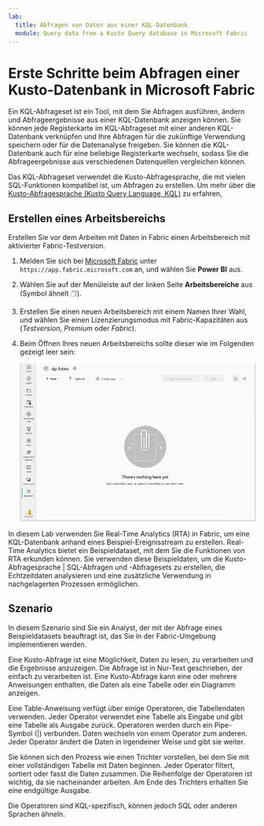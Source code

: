 ```yaml
---
lab:
  title: Abfragen von Daten aus einer KQL-Datenbank
  module: Query data from a Kusto Query database in Microsoft Fabric
---
```

# Erste Schritte beim Abfragen einer Kusto-Datenbank in Microsoft Fabric
Ein KQL-Abfrageset ist ein Tool, mit dem Sie Abfragen ausführen, ändern und Abfrageergebnisse aus einer KQL-Datenbank anzeigen können. Sie können jede Registerkarte im KQL-Abfrageset mit einer anderen KQL-Datenbank verknüpfen und Ihre Abfragen für die zukünftige Verwendung speichern oder für die Datenanalyse freigeben. Sie können die KQL-Datenbank auch für eine beliebige Registerkarte wechseln, sodass Sie die Abfrageergebnisse aus verschiedenen Datenquellen vergleichen können.

Das KQL-Abfrageset verwendet die Kusto-Abfragesprache, die mit vielen SQL-Funktionen kompatibel ist, um Abfragen zu erstellen. Um mehr über die [Kusto-Abfragesprache (Kusto Query Language, KQL)](https://learn.microsoft.com/en-us/azure/data-explorer/kusto/query/?context=%2Ffabric%2Fcontext%2Fcontext) zu erfahren, 

## Erstellen eines Arbeitsbereichs

Erstellen Sie vor dem Arbeiten mit Daten in Fabric einen Arbeitsbereich mit aktivierter Fabric-Testversion.

1. Melden Sie sich bei [Microsoft Fabric](https://app.fabric.microsoft.com) unter `https://app.fabric.microsoft.com` an, und wählen Sie **Power BI** aus.
2. Wählen Sie auf der Menüleiste auf der linken Seite **Arbeitsbereiche** aus (Symbol ähnelt &#128455;).
3. Erstellen Sie einen neuen Arbeitsbereich mit einem Namen Ihrer Wahl, und wählen Sie einen Lizenzierungsmodus mit Fabric-Kapazitäten aus (*Testversion*, *Premium* oder *Fabric*).
4. Beim Öffnen Ihres neuen Arbeitsbereichs sollte dieser wie im Folgenden gezeigt leer sein:

    ![Screenshot: Leerer Arbeitsbereich in Power BI](./Images/new-workspace.png)

In diesem Lab verwenden Sie Real-Time Analytics (RTA) in Fabric, um eine KQL-Datenbank anhand eines Beispiel-Ereignisstream zu erstellen. Real-Time Analytics bietet ein Beispieldataset, mit dem Sie die Funktionen von RTA erkunden können. Sie verwenden diese Beispieldaten, um die Kusto-Abfragesprache | SQL-Abfragen und -Abfragesets zu erstellen, die Echtzeitdaten analysieren und eine zusätzliche Verwendung in nachgelagerten Prozessen ermöglichen.


## Szenario
In diesem Szenario sind Sie ein Analyst, der mit der Abfrage eines Beispieldatasets beauftragt ist, das Sie in der Fabric-Umgebung implementieren werden.



Eine Kusto-Abfrage ist eine Möglichkeit, Daten zu lesen, zu verarbeiten und die Ergebnisse anzuzeigen. Die Abfrage ist in Nur-Text geschrieben, der einfach zu verarbeiten ist. Eine Kusto-Abfrage kann eine oder mehrere Anweisungen enthalten, die Daten als eine Tabelle oder ein Diagramm anzeigen.

Eine Table-Anweisung verfügt über einige Operatoren, die Tabellendaten verwenden. Jeder Operator verwendet eine Tabelle als Eingabe und gibt eine Tabelle als Ausgabe zurück. Operatoren werden durch ein Pipe-Symbol (|) verbunden. Daten wechseln von einem Operator zum anderen. Jeder Operator ändert die Daten in irgendeiner Weise und gibt sie weiter.

Sie können sich den Prozess wie einen Trichter vorstellen, bei dem Sie mit einer vollständigen Tabelle mit Daten beginnen. Jeder Operator filtert, sortiert oder fasst die Daten zusammen. Die Reihenfolge der Operatoren ist wichtig, da sie nacheinander arbeiten. Am Ende des Trichters erhalten Sie eine endgültige Ausgabe.

Die Operatoren sind KQL-spezifisch, können jedoch SQL oder anderen Sprachen ähneln.